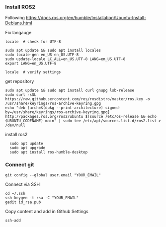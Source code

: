 ### Install ROS2 

Following https://docs.ros.org/en/humble/Installation/Ubuntu-Install-Debians.html

Fix langauge 

    locale  # check for UTF-8

    sudo apt update && sudo apt install locales
    sudo locale-gen en_US en_US.UTF-8
    sudo update-locale LC_ALL=en_US.UTF-8 LANG=en_US.UTF-8
    export LANG=en_US.UTF-8

    locale  # verify settings
    
get repository

    sudo apt update && sudo apt install curl gnupg lsb-release
    sudo curl -sSL https://raw.githubusercontent.com/ros/rosdistro/master/ros.key -o /usr/share/keyrings/ros-archive-keyring.gpg
    echo "deb [arch=$(dpkg --print-architecture) signed-by=/usr/share/keyrings/ros-archive-keyring.gpg] http://packages.ros.org/ros2/ubuntu $(source /etc/os-release && echo $UBUNTU_CODENAME) main" | sudo tee /etc/apt/sources.list.d/ros2.list > /dev/null
    
install ros2

      sudo apt update
      sudo apt upgrade
      sudo apt install ros-humble-desktop

### Connect git

    git config --global user.email "YOUR_EMAIL" 
Connect via SSH

    cd ~/.ssh 
    ssh-keygen -t rsa -C "YOUR_EMAIL"
    gedit id_rsa.pub 
    
Copy content and add in Github Settings
    
    ssh-add
